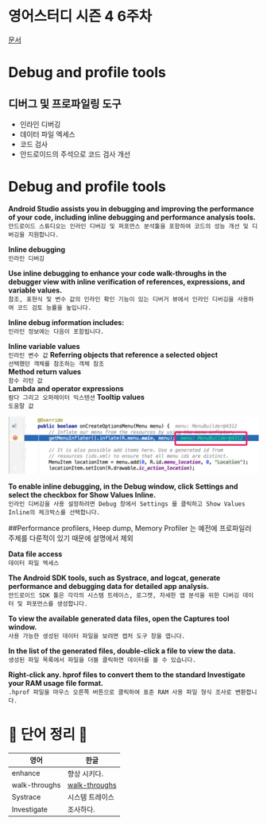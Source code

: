 # 영어스터디 시즌 4 6주차

[문서](https://developer.android.google.cn/studio/intro#inline_debugging)

# Debug and profile tools

## 디버그 및 프로파일링 도구
- 인라인 디버깅 
- 데이터 파일 엑세스 
- 코드 검사 
- 안드로이드의 주석으로 코드 검사 개선

# Debug and profile tools
__Android Studio assists you in debugging and improving the performance of your code,
including inline debugging and performance analysis tools.__
`안드로이드 스튜디오는 인라인 디버깅 및 퍼포먼스 분석툴을 포함하여 코드의 성능 개선 및 디버깅을 지원합니다.`   

__Inline debugging__   
`인라인 디버깅`  

__Use inline debugging to enhance your code walk-throughs in the debugger view with 
inline verification of references, expressions, and variable values.__       
`참조, 표현식 및 변수 값의 인라인 확인 기능이 있는 디버거 뷰에서 인라인 디버깅을 사용하여 코드 검토 능률을 높입니다.`   

__Inline debug information includes:__      
`인라인 정보에는 다음이 포함됩니다.`   

__Inline variable values__   
`인라인 변수 값`
__Referring objects that reference a selected object__   
`선택했던 객체를 참조하는 객체 참조`   
__Method return values__   
`함수 리턴 값`  
__Lambda and operator expressions__   
`람다 그리고 오퍼레이터 익스텐션` 
__Tooltip values__  
`도움말 값`  
   
![Alt text](https://github.com/LonerStayle/Development-English-study/blob/main/app/src/main/res/drawable/loner20211114_android_feature.png)   

__To enable inline debugging, in the Debug window, click Settings and select the checkbox for Show 
Values Inline.__   
`인라인 디버깅을 사용 설정하려면 Debug 창에서 Settings 를 클릭하고 Show Values Inline의 체크박스를 선택합니다.`   

##Performance profilers, Heep dump, Memory Profiler 는 예전에 프로파일러 주제를 다룬적이 있기 때문에 설명에서 제외   

__Data file access__   
`데이터 파일 엑세스`   

__The Android SDK tools, such as Systrace, 
and logcat, generate performance and debugging data for detailed app analysis.__   
`안드로이드 SDK 툴은 각각의 시스템 트레이스, 로그캣, 자세한 앱 분석을 위한 디버깅 데이터 및 퍼포먼스를 생성합니다.`   

__To view the available generated data files, open the Captures tool window.__   
`사용 가능한 생성된 데이터 파일을 보려면 캡처 도구 창을 엽니다.`   

__In the list of the generated files, double-click a file to view the data.__   
`생성된 파일 목록에서 파일을 더블 클릭하면 데이터를 볼 수 있습니다.`   

__Right-click any. hprof files to convert them to the standard Investigate your RAM usage file format.__   
`.hprof 파일을 마우스 오른쪽 버튼으로 클릭하여 표준 RAM 사용 파일 형식 조사로 변환합니다.`   



# 📗 단어 정리 📘

|영어|한글|
|---|---|
|enhance|향상 시키다.|
|walk-throughs|[walk-throughs](https://ingorae.tistory.com/1604)|
|Systrace|시스템 트레이스|
|Investigate|조사하다.

